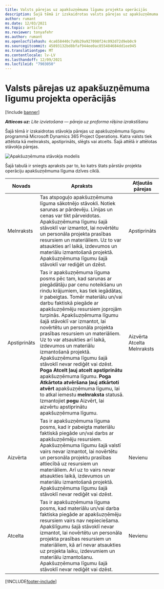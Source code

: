 ```yaml
---
title: Valsts pārejas uz apakšuzņēmuma līgumu projekta operācijās
description: Šajā tēmā ir izskaidrotas valsts pārejas uz apakšuzņēmuma līgumu programmā Dynamics 365 Project Operations Microsoft, jo apakšuzņēmuma līgums tiek izveidots, izpildīts un slēgts.
author: rumant
ms.date: 12/03/2021
ms.topic: article
ms.reviewer: tonyafehr
ms.author: rumant
ms.openlocfilehash: 4ca658440c7a9b29a927098f24c092d72d9eb0c9
ms.sourcegitcommit: 45893132bd8bfaf944ee0ac855484684dd1ee945
ms.translationtype: MT
ms.contentlocale: lv-LV
ms.lasthandoff: 12/09/2021
ms.locfileid: "7903050"
---
```

# <a name="state-transitions-on-a-subcontract-in-project-operations"></a>Valsts pārejas uz apakšuzņēmuma līgumu projekta operācijās

[!include [banner](../../includes/dataverse-preview.md)]

_**Attiecas uz:** Lite izvietošana — pāreja uz proforma rēķina izrakstīšanu_

Šajā tēmā ir izskaidrotas stāvokļa pārejas uz apakšuzņēmuma līgumu programmā Microsoft Dynamics 365 Project Operations. Katra valsts tiek attēlota kā melnraksts, apstiprināts, slēgts vai atcelts. Šajā attēlā ir attēlotas stāvokļa pārejas.

![Apakšuzņēmuma stāvokļa modelis](../media/SubconStates.png)  

Šajā tabulā ir sniegts apraksts par to, ko katrs štats pārstāv projekta operāciju apakšuzņēmuma līguma dzīves ciklā.

| Novads | Apraksts | Atļautās pārejas |
| --- | --- | --- |
| Melnraksts | Tas atspoguļo apakšuzņēmuma līguma sākotnējo stāvokli. Notiek sarunas ar pārdevēju. Līnijas un cenas var tikt pārveidotas. Apakšuzņēmuma līgumu šajā stāvoklī var izmantot, lai novērtētu un personāla projekta prasības resursiem un materiāliem. Uz to var atsaukties arī laikā, izdevumos un materiālu izmantošanā projektā. Apakšuzņēmuma līgumu šajā stāvoklī var rediģēt un dzēst. | Apstiprināts |
| Apstiprināts | Tas ir apakšuzņēmuma līguma posms pēc tam, kad sarunas ar piegādātāju par cenu noteikšanu un rindu krājumiem, kas tiek iegādātas, ir pabeigtas. Tomēr materiālu un/vai darbu faktiskā piegāde ar apakšuzņēmēju resursiem joprojām turpinās. Apakšuzņēmuma līgumu šajā stāvoklī var izmantot, lai novērtētu un personāla projekta prasības resursiem un materiāliem. Uz to var atsaukties arī laikā, izdevumos un materiālu izmantošanā projektā. Apakšuzņēmuma līgumu šajā stāvoklī nevar rediģēt vai dzēst. **Poga Atcelt ļauj atcelt apstiprinātu** apakšuzņēmuma līgumu. **Poga Atkārtota atvēršana ļauj atkārtoti atvērt** apakšuzņēmuma līgumu, lai to atkal iemestu **melnraksta** statusā. Izmantojiet **pogu** Aizvērt, lai aizvērtu apstiprinātu apakšuzņēmuma līgumu. | Aizvērta <br> Atcelta <br> Melnraksts |
| Aizvērta | Tas ir apakšuzņēmuma līguma posms, kad ir pabeigta materiālu faktiskā piegāde un/vai darbs ar apakšuzņēmēju resursiem. Apakšuzņēmuma līgumu šajā valstī vairs nevar izmantot, lai novērtētu un personāla projektu prasības attiecībā uz resursiem un materiāliem. Arī uz to vairs nevar atsaukties laikā, izdevumos un materiālu izmantošanā projektā. Apakšuzņēmuma līgumu šajā stāvoklī nevar rediģēt vai dzēst. | Nevienu |
| Atcelta | Tas ir apakšuzņēmuma līguma posms, kad materiālu un/vai darba faktiska piegāde ar apakšuzņēmēju resursiem vairs nav nepieciešama. Apakšlīgumu šajā stāvoklī nevar izmantot, lai novērtētu un personāla projekta prasības resursiem un materiāliem, kā arī nevar atsaukties uz projekta laiku, izdevumiem un materiālu izmantošanu. Apakšuzņēmuma līgumu šajā stāvoklī nevar rediģēt vai dzēst. | Nevienu |


[!INCLUDE[footer-include](../../includes/footer-banner.md)]
